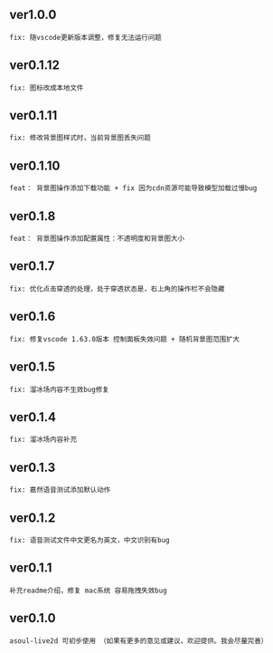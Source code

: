 ## ver1.0.0
    fix: 随vscode更新版本调整，修复无法运行问题

## ver0.1.12
    fix: 图标改成本地文件
    
## ver0.1.11
    fix: 修改背景图样式时，当前背景图丢失问题
    
## ver0.1.10
    feat： 背景图操作添加下载功能 + fix 因为cdn资源可能导致模型加载过慢bug

## ver0.1.8
    feat： 背景图操作添加配置属性：不透明度和背景图大小

## ver0.1.7
    fix: 优化点击穿透的处理，处于穿透状态是，右上角的操作栏不会隐藏

## ver0.1.6
    fix: 修复vscode 1.63.0版本 控制面板失效问题 + 随机背景图范围扩大
    
## ver0.1.5
    fix: 溜冰场内容不生效bug修复

## ver0.1.4
    fix: 溜冰场内容补充
    
## ver0.1.3
    fix: 嘉然语音测试添加默认动作

## ver0.1.2
    fix: 语音测试文件中文更名为英文，中文识别有bug

## ver0.1.1
    补充readme介绍，修复 mac系统 容易拖拽失效bug

## ver0.1.0 
    asoul-live2d 可初步使用 （如果有更多的意见或建议，欢迎提供。我会尽量完善）